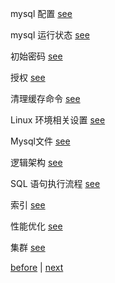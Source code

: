 mysql 配置 [see](12/1.md)  

mysql 运行状态 [see](12/8.md)  

初始密码 [see](12/2.md)  

授权 [see](12/3.md)  

清理缓存命令 [see](12/9.md)  

Linux 环境相关设置 [see](12/4.md)  

Mysql文件 [see](12/5.md)  

逻辑架构 [see](12/6.md)  

SQL 语句执行流程 [see](12/7.md)  

索引 [see](12/10.md)  

性能优化 [see](12/11.md)  

集群 [see](12/12.md)  

[before](11.md) | [next](13.md)  